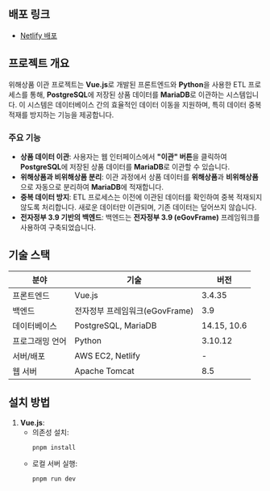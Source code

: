 ## 배포 링크

- [Netlify 배포](https://golden-kashata-8e1b0e.netlify.app)


## 프로젝트 개요

위해상품 이관 프로젝트는 **Vue.js**로 개발된 프론트엔드와 **Python**을 사용한 ETL 프로세스를 통해, **PostgreSQL**에 저장된 상품 데이터를 **MariaDB**로 이관하는 시스템입니다. 이 시스템은 데이터베이스 간의 효율적인 데이터 이동을 지원하며, 특히 데이터 중복 적재를 방지하는 기능을 제공합니다.

### 주요 기능

- **상품 데이터 이관**: 사용자는 웹 인터페이스에서 **"이관" 버튼**을 클릭하여 **PostgreSQL**에 저장된 상품 데이터를 **MariaDB**로 이관할 수 있습니다.
- **위해상품과 비위해상품 분리**: 이관 과정에서 상품 데이터를 **위해상품**과 **비위해상품**으로 자동으로 분리하여 **MariaDB**에 적재합니다.
- **중복 데이터 방지**: ETL 프로세스는 이전에 이관된 데이터를 확인하여 중복 적재되지 않도록 처리합니다. 새로운 데이터만 이관되며, 기존 데이터는 덮어쓰지 않습니다.
- **전자정부 3.9 기반의 백엔드**: 백엔드는 **전자정부 3.9 (eGovFrame)** 프레임워크를 사용하여 구축되었습니다.
  

## 기술 스택

| **분야**       | **기술**                         | **버전**        |
|----------------|----------------------------------|-----------------|
| 프론트엔드     | Vue.js                           | 3.4.35          |
| 백엔드         | 전자정부 프레임워크(eGovFrame)   | 3.9             |
| 데이터베이스   | PostgreSQL, MariaDB              | 14.15, 10.6     |
| 프로그래밍 언어| Python                           | 3.10.12         |
| 서버/배포      | AWS EC2, Netlify                 | -               |
| 웹 서버        | Apache Tomcat                    | 8.5             |

## 설치 방법

1. **Vue.js**:
   - 의존성 설치: 
     ```bash
     pnpm install
     ```
   - 로컬 서버 실행:
     ```bash
     pnpm run dev
     ```
